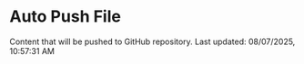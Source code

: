# Auto Push File

Content that will be pushed to GitHub repository.
Last updated: 08/07/2025, 10:57:31 AM